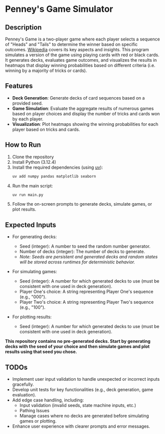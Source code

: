 # Penney's Game Simulator

## Description
Penney's Game is a two-player game where each player selects a sequence of "Heads" and "Tails" to determine the winner based on specific outcomes. [Wikipedia](https://en.wikipedia.org/wiki/Penney%27s_game) covers its key aspects and insights. This program simulates a version of the game using playing cards with red or black cards. It generates decks, evaluates game outcomes, and visualizes the results in heatmaps that display winning probabilities based on different criteria (i.e. winning by a majority of tricks or cards).

## Features
- **Deck Generation**: Generate decks of card sequences based on a provided seed.
- **Game Simulation**: Evaluate the aggregate results of numerous games based on player choices and display the number of tricks and cards won by each player.
- **Visualization**: Plot heatmaps showing the winning probabilities for each player based on tricks and cards.

## How to Run
1. Clone the repository
2. Install Python (3.12.4)
3. Install the required dependencies (using [uv](https://github.com/astral-sh/uv)):
   ```bash
   uv add numpy pandas matplotlib seaborn
   ```
5. Run the main script:
   ```bash
   uv run main.py
   ```
6. Follow the on-screen prompts to generate decks, simulate games, or plot results.

## Expected Inputs
- For generating decks:
  - Seed (integer): A number to seed the random number generator.
  - Number of decks (integer): The number of decks to generate.
  - _Note: Seeds are persistent and generated decks and random states will be stored across runtimes for deterministic behavior._
  
- For simulating games:
  - Seed (integer): A number for which generated decks to use (must be consistent with one used in deck generation).
  - Player One's choice: A string representing Player One's sequence (e.g., "000").
  - Player Two's choice: A string representing Player Two's sequence (e.g., "100").
  
- For plotting results:
  - Seed (integer): A number for which generated decks to use (must be consistent with one used in deck generation).
 
**This repository contains no pre-generated decks. Start by generating decks with the seed of your choice and then simulate games and plot results using that seed you chose.**

## TODOs
- Implement user input validation to handle unexpected or incorrect inputs gracefully.
- Develop unit tests for key functionalities (e.g., deck generation, game evaluation).
- Add edge case handling, including:
  - Input validation (invalid seeds, state machine inputs, etc.)
  - Pathing Issues
  - Manage cases where no decks are generated before simulating games or plotting.
- Enhance user experience with clearer prompts and error messages.

